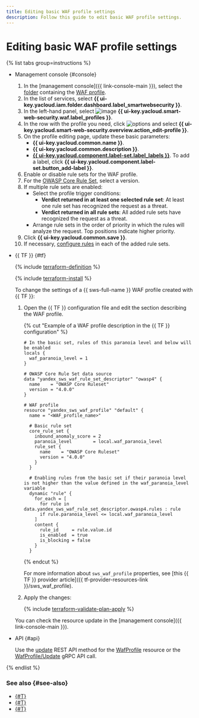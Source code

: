 ```yaml
---
title: Editing basic WAF profile settings
description: Follow this guide to edit basic WAF profile settings.
---
```


# Editing basic WAF profile settings

{% list tabs group=instructions %}

- Management console {#console}

  1. In the [management console]({{ link-console-main }}), select the [folder](../../resource-manager/concepts/resources-hierarchy.md#folder) containing the [WAF profile](../concepts/waf.md).
  1. In the list of services, select **{{ ui-key.yacloud.iam.folder.dashboard.label_smartwebsecurity }}**.
  1. In the left-hand panel, select ![image](../../_assets/smartwebsecurity/waf.svg) **{{ ui-key.yacloud.smart-web-security.waf.label_profiles }}**.
  1. In the row with the profile you need, click ![options](../../_assets/console-icons/ellipsis.svg) and select **{{ ui-key.yacloud.smart-web-security.overview.action_edit-profile }}**.
  1. On the profile editing page, update these basic parameters:
      * **{{ ui-key.yacloud.common.name }}**.
      * **{{ ui-key.yacloud.common.description }}**.
      * [**{{ ui-key.yacloud.component.label-set.label_labels }}**](../../resource-manager/concepts/labels.md). To add a label, click **{{ ui-key.yacloud.component.label-set.button_add-label }}**.
  1. Enable or disable rule sets for the WAF profile.
  1. For the [OWASP Core Rule Set](https://coreruleset.org/), select a version.
  1. If multiple rule sets are enabled:
     * Select the profile trigger conditions:
       * **Verdict returned in at least one selected rule set**: At least one rule set has recognized the request as a threat.
       * **Verdict returned in all rule sets**: All added rule sets have recognized the request as a threat.
     * Arrange rule sets in the order of priority in which the rules will analyze the request. Top positions indicate higher priority.
  1. Click **{{ ui-key.yacloud.common.save }}**.
  1. If necessary, [configure rules](configure-set-rules.md) in each of the added rule sets.

- {{ TF }} {#tf}

  {% include [terraform-definition](../../_tutorials/_tutorials_includes/terraform-definition.md) %}

  {% include [terraform-install](../../_includes/terraform-install.md) %}

  To change the settings of a {{ sws-full-name }} WAF profile created with {{ TF }}:

  1. Open the {{ TF }} configuration file and edit the section describing the WAF profile.

     {% cut "Example of a WAF profile description in the {{ TF }} configuration" %}

      ```hcl
      # In the basic set, rules of this paranoia level and below will be enabled
      locals {
        waf_paranoia_level = 1
      }

      # OWASP Core Rule Set data source
      data "yandex_sws_waf_rule_set_descriptor" "owasp4" {
        name    = "OWASP Core Ruleset"
        version = "4.0.0"
      }

      # WAF profile
      resource "yandex_sws_waf_profile" "default" {
        name = "<WAF_profile_name>"

        # Basic rule set
        core_rule_set {
          inbound_anomaly_score = 2
          paranoia_level        = local.waf_paranoia_level
          rule_set {
            name    = "OWASP Core Ruleset"
            version = "4.0.0"
          }
        }

        # Enabling rules from the basic set if their paranoia level is not higher than the value defined in the waf_paranoia_level variable
        dynamic "rule" {
          for_each = [
            for rule in data.yandex_sws_waf_rule_set_descriptor.owasp4.rules : rule
            if rule.paranoia_level <= local.waf_paranoia_level
          ]
          content {
            rule_id     = rule.value.id
            is_enabled  = true
            is_blocking = false
          }
        }
      ```

     {% endcut %}

      For more information about `sws_waf_profile` properties, see [this {{ TF }} provider article]({{ tf-provider-resources-link }}/sws_waf_profile).

  1. Apply the changes:

       {% include [terraform-validate-plan-apply](../../_tutorials/_tutorials_includes/terraform-validate-plan-apply.md) %}

  You can check the resource update in the [management console]({{ link-console-main }}).

- API {#api}

  Use the [update](../waf/api-ref/WafProfile/update.md) REST API method for the [WafProfile](../waf/api-ref/WafProfile/) resource or the [WafProfile/Update](../waf/api-ref/grpc/WafProfile/update.md) gRPC API call.

{% endlist %}

### See also {#see-also}

* [{#T}](waf-profile-delete.md)
* [{#T}](rule-add.md)
* [{#T}](rule-update.md)
